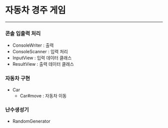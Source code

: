 # 자동차 경주 게임
---
### 콘솔 입출력 처리
- ConsoleWriter : 출력
- ConsoleScanner : 입력 처리
- InputView : 입력 데이터 클래스
- ResultView : 출력 데이터 클래스

### 자동차 구현
- Car
  - Car#move : 자동차 이동 

### 난수생성기
- RandomGenerator